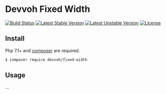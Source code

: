 # Devvoh Fixed Width

[![Build Status](https://travis-ci.com/devvoh/fixed-width.svg?branch=master)](https://travis-ci.com/devvoh/fixed-width)
[![Latest Stable Version](https://poser.pugx.org/devvoh/fixed-width/v/stable)](https://packagist.org/packages/devvoh/fixed-width)
[![Latest Unstable Version](https://poser.pugx.org/devvoh/fixed-width/v/unstable)](https://packagist.org/packages/devvoh/fixed-width)
[![License](https://poser.pugx.org/devvoh/fixed-width/license)](https://packagist.org/packages/devvoh/fixed-width)


## Install

Php 7.1+ and [composer](https://getcomposer.org) are required.

```bash
$ composer require devvoh/fixed-width
```

## Usage

...
